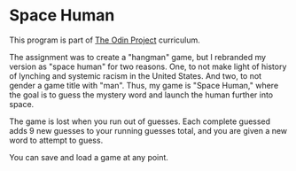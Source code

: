 # Space Human

This program is part of [The Odin Project](https://www.theodinproject.com/courses/ruby-programming/lessons/tic-tac-toe) curriculum. 

The assignment was to create a "hangman" game, but I rebranded my version as "space human" for two reasons. One, to not make light of history of lynching and systemic racism in the United States. And two, to not gender a game title with "man". Thus, my game is "Space Human," where the goal is to guess the mystery word and launch the human further into space. 

The game is lost when you run out of guesses. Each complete guessed adds 9 new guesses to your running guesses total, and you are given a new word to attempt to guess. 

You can save and load a game at any point. 


